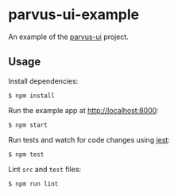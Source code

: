 # parvus-ui-example

An example of the [parvus-ui](https://github.com/parvusui/parvus-ui) project.

## Usage

Install dependencies:

```
$ npm install
```

Run the example app at [http://localhost:8000](http://localhost:8000):

```
$ npm start
```

Run tests and watch for code changes using [jest](https://github.com/facebook/jest):

```
$ npm test
```

Lint `src` and `test` files:

```
$ npm run lint
```
